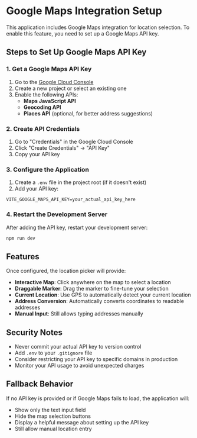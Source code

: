 # Google Maps Integration Setup

This application includes Google Maps integration for location selection. To enable this feature, you need to set up a Google Maps API key.

## Steps to Set Up Google Maps API Key

### 1. Get a Google Maps API Key

1. Go to the [Google Cloud Console](https://console.cloud.google.com/)
2. Create a new project or select an existing one
3. Enable the following APIs:
   - **Maps JavaScript API**
   - **Geocoding API**
   - **Places API** (optional, for better address suggestions)

### 2. Create API Credentials

1. Go to "Credentials" in the Google Cloud Console
2. Click "Create Credentials" → "API Key"
3. Copy your API key

### 3. Configure the Application

1. Create a `.env` file in the project root (if it doesn't exist)
2. Add your API key:

```
VITE_GOOGLE_MAPS_API_KEY=your_actual_api_key_here
```

### 4. Restart the Development Server

After adding the API key, restart your development server:

```bash
npm run dev
```

## Features

Once configured, the location picker will provide:

- **Interactive Map**: Click anywhere on the map to select a location
- **Draggable Marker**: Drag the marker to fine-tune your selection
- **Current Location**: Use GPS to automatically detect your current location
- **Address Conversion**: Automatically converts coordinates to readable addresses
- **Manual Input**: Still allows typing addresses manually

## Security Notes

- Never commit your actual API key to version control
- Add `.env` to your `.gitignore` file
- Consider restricting your API key to specific domains in production
- Monitor your API usage to avoid unexpected charges

## Fallback Behavior

If no API key is provided or if Google Maps fails to load, the application will:
- Show only the text input field
- Hide the map selection buttons
- Display a helpful message about setting up the API key
- Still allow manual location entry

